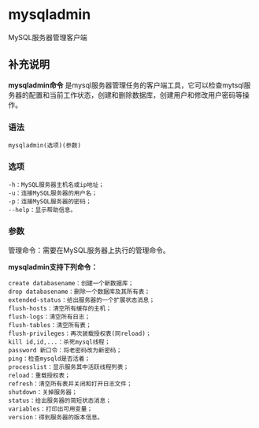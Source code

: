# mysqladmin

MySQL服务器管理客户端

## 补充说明

**mysqladmin命令** 是mysql服务器管理任务的客户端工具，它可以检查mytsql服务器的配置和当前工作状态，创建和删除数据库，创建用户和修改用户密码等操作。

### 语法

```text
mysqladmin(选项)(参数)
```

### 选项

```text
-h：MySQL服务器主机名或ip地址；
-u：连接MySQL服务器的用户名；
-p：连接MySQL服务器的密码；
--help：显示帮助信息。
```

### 参数

管理命令：需要在MySQL服务器上执行的管理命令。

**mysqladmin支持下列命令：**

```text
create databasename：创建一个新数据库；
drop databasename：删除一个数据库及其所有表；
extended-status：给出服务器的一个扩展状态消息；
flush-hosts：清空所有缓存的主机；
flush-logs：清空所有日志；
flush-tables：清空所有表；
flush-privileges：再次装载授权表(同reload)；
kill id,id,...：杀死mysql线程；
password 新口令：将老密码改为新密码；
ping：检查mysqld是否活着；
processlist：显示服务其中活跃线程列表；
reload：重载授权表；
refresh：清空所有表并关闭和打开日志文件；
shutdown：关掉服务器；
status：给出服务器的简短状态消息；
variables：打印出可用变量；
version：得到服务器的版本信息。
```

